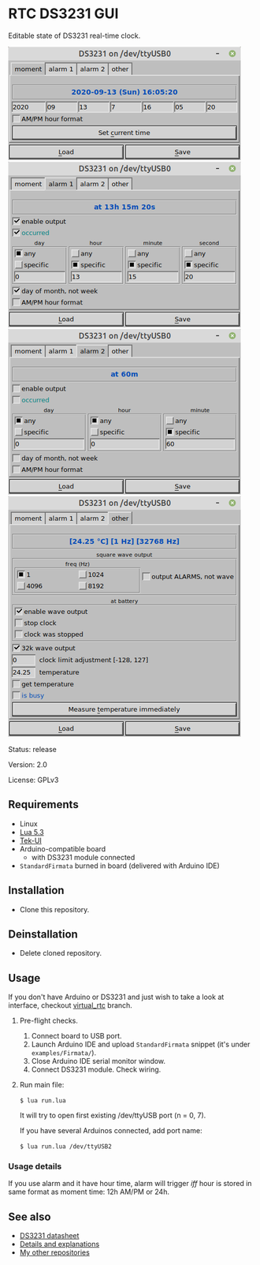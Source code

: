 # RTC DS3231 GUI

Editable state of DS3231 real-time clock.

![page moment][gui_moment]
![page alarm_1][gui_alarm_1]
![page alarm_2][gui_alarm_2]
![page other][gui_other]

Status: release

Version: 2.0

License: GPLv3

## Requirements

  * Linux
  * [Lua 5.3][lua53-setup]
  * [Tek-UI][tekui-setup]
  * Arduino-compatible board
    * with DS3231 module connected
  * `StandardFirmata` burned in board (delivered with Arduino IDE)

## Installation

* Clone this repository.

## Deinstallation

* Delete cloned repository.

## Usage

If you don't have Arduino or DS3231 and just wish to take a look at interface, checkout [virtual_rtc] branch.

1. Pre-flight checks.
    1. Connect board to USB port.
    2. Launch Arduino IDE and upload `StandardFirmata` snippet (it's under `examples/Firmata/`).
    3. Close Arduino IDE serial monitor window.
    4. Connect DS3231 module. Check wiring.
2. Run main file:

   `$ lua run.lua`

   It will try to open first existing /dev/ttyUSB<n> port (n = 0, 7).

   If you have several Arduinos connected, add port name:

   `$ lua run.lua /dev/ttyUSB2`


### Usage details

If you use alarm and it have hour time, alarm will trigger *iff*
hour is stored in same format as moment time: 12h AM/PM or 24h.

## See also

* [DS3231 datasheet][datasheet]
* [Details and explanations][details]
* [My other repositories][repos]

[tek-ui]: http://tekui.neoscientists.org/
[tekui-setup]: https://gist.github.com/martin-eden/e721436788994e5b183e94fb2f84b30b
[lua53-setup]: https://gist.github.com/martin-eden/4d3d1677244234e6501654cb32316305
[gui_moment]: doc_parts/gui_moment.png
[gui_alarm_1]: doc_parts/gui_alarm_1.png
[gui_alarm_2]: doc_parts/gui_alarm_2.png
[gui_other]: doc_parts/gui_other.png
[virtual_rtc]: https://github.com/martin-eden/tekui_ds3231/tree/virtual_rtc
[datasheet]: https://github.com/martin-eden/doc.ds3231/raw/master/DS3231.pdf
[details]: doc_parts/details.md
[repos]: https://github.com/martin-eden/contents
